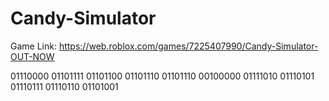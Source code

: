 # Candy-Simulator
Game Link: https://web.roblox.com/games/7225407990/Candy-Simulator-OUT-NOW

01110000 01101111 01101100 01101110 01101110 00100000 01111010 01110101 01110111 01110110 01101001
